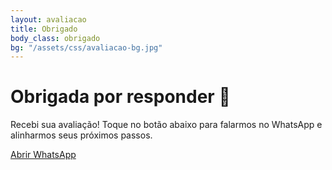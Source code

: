 ```yaml
---
layout: avaliacao
title: Obrigado
body_class: obrigado
bg: "/assets/css/avaliacao-bg.jpg"
---
```


<h1>Obrigada por responder 💪</h1>
<p>Recebi sua avaliação! Toque no botão abaixo para falarmos no WhatsApp e alinharmos seus próximos passos.</p>

<a class="btn" id="zap" href="https://wa.me/5592981037222?text=Oi%20Márcio,%20acabei%20de%20responder%20a%20avaliação%20no%20site%20e%20quero%20começar%20o%20programa." target="_blank" rel="noopener">
      Abrir WhatsApp
    </a>

<script>
  setTimeout(function(){ var a=document.getElementById('zap'); if(a) a.click(); }, 1500);
</script>

